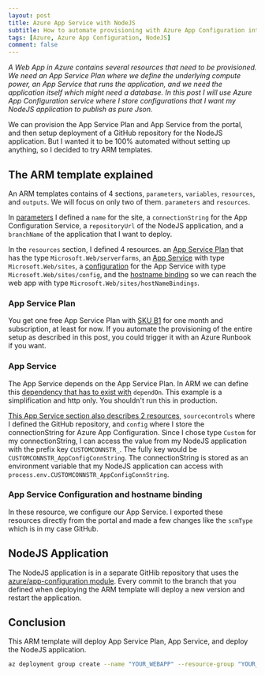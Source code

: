 ```yaml
---
layout: post
title: Azure App Service with NodeJS
subtitle: How to automate provisioning with Azure App Configuration integration 
tags: [Azure, Azure App Configuration, NodeJS]
comment: false
---
```


*A Web App in Azure contains several resources that need to be provisioned. We need an App Service Plan where we define the underlying compute power, an App Service that runs the application, and we need the application itself which might need a database. In this post I will use Azure App Configuration service where I store configurations that I want my NodeJS application to publish as pure Json.*

We can provision the App Service Plan and App Service from the portal, and then setup deployment of a GitHub repository for the NodeJS application. But I wanted it to be 100% automated without setting up anything, so I decided to try ARM templates.

## The ARM template explained
An ARM templates contains of 4 sections, `parameters`, `variables`, `resources`, and `outputs`. We will focus on only two of them. `parameters` and `resources`.

In [parameters](https://gist.github.com/svenmalvik/98c3527facb548ceb0670b4de0908d29#file-appservice-json-L4-L20) I defined a `name` for the site, a `connectionString` for the App Configuration Service, a `repositoryUrl` of the NodeJS application, and a `branchName` of the application that I want to deploy.

In the `resources` section, I defined 4 resources. an [App Service Plan](https://gist.github.com/svenmalvik/98c3527facb548ceb0670b4de0908d29#file-appservice-json-L24) that has the type `Microsoft.Web/serverfarms`, an [App Service](https://gist.github.com/svenmalvik/98c3527facb548ceb0670b4de0908d29#file-appservice-json-L52) with type `Microsoft.Web/sites`, a [configuration](https://gist.github.com/svenmalvik/98c3527facb548ceb0670b4de0908d29#file-appservice-json-L120) for the App Service with type `Microsoft.Web/sites/config`, and the [hostname binding](https://gist.github.com/svenmalvik/98c3527facb548ceb0670b4de0908d29#file-appservice-json-L185) so we can reach the web app with type `Microsoft.Web/sites/hostNameBindings`.

### App Service Plan
You get one free App Service Plan with [SKU B1](https://gist.github.com/svenmalvik/98c3527facb548ceb0670b4de0908d29#file-appservice-json-L32-L38) for one month and subscription, at least for now. If you automate the provisioning of the entire setup as described in this post, you could trigger it with an Azure Runbook if you want.

### App Service
The App Service depends on the App Service Plan. In ARM we can define this [dependency that has to exist with](https://gist.github.com/svenmalvik/98c3527facb548ceb0670b4de0908d29#file-appservice-json-L57-L59) `dependOn`. This example is a simplification and http only. You shouldn't run this in production.

[This App Service section also describes 2 resources](https://gist.github.com/svenmalvik/98c3527facb548ceb0670b4de0908d29#file-appservice-json-L88-L118), `sourcecontrols` where I defined the GitHub repository, and `config` where I store the connectionString for Azure App Configuration. Since I chose type `Custom` for my connectionString, I can access the value from my NodeJS application with the prefix key `CUSTOMCONNSTR_`. The fully key would be `CUSTOMCONNSTR_AppConfigConnString`. The connectionString is stored as an environment variable that my NodeJS application can access with `process.env.CUSTOMCONNSTR_AppConfigConnString`.

### App Service Configuration and hostname binding
In these resource, we configure our App Service. I exported these resources directly from the portal and made a few changes like the `scmType` which is in my case GitHub.

## NodeJS Application
The NodeJS application is in a separate GitHib repository that uses the [azure/app-configuration module](https://www.npmjs.com/package/@azure/app-configuration). Every commit to the branch that you defined when deploying the ARM template will deploy a new version and restart the application.

## Conclusion
This ARM template will deploy App Service Plan, App Service, and deploy the NodeJS application.

```Bash
az deployment group create --name "YOUR_WEBAPP" --resource-group "YOUR_RG" --template-file PATH_TO_YOUR_ARM_TEMPLATE
```